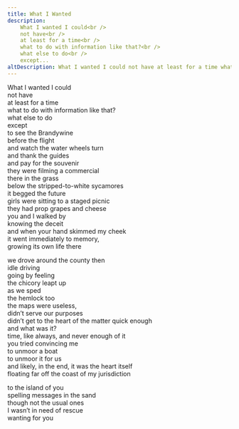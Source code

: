 ```yaml
---
title: What I Wanted
description: 
    What I wanted I could<br />
    not have<br />
    at least for a time<br />
    what to do with information like that?<br />
    what else to do<br />
    except...
altDescription: What I wanted I could not have at least for a time what to do with information like that?
---
```


What I wanted I could<br>
not have<br>
at least for a time<br>
what to do with information like that?<br>
what else to do<br>
except<br> 
to see the Brandywine<br>
before the flight<br>
and watch the water wheels turn<br>
and thank the guides<br>
and pay for the souvenir<br>
they were filming a commercial<br>
there in the grass<br> 
below the stripped-to-white sycamores<br> 
it begged the future<br> 
girls were sitting to a staged picnic<br>
they had prop grapes and cheese<br> 
you and I walked by<br> 
knowing the deceit<br> 
and when your hand skimmed my cheek<br>
it went immediately to memory,<br> 
growing its own life there<br>

we drove around the county then<br>
idle driving<br> 
going by feeling<br> 
the chicory leapt up<br>
as we sped<br>
the hemlock too<br>
the maps were useless,<br>
didn’t serve our purposes<br> 
didn’t get to the heart of the matter quick enough<br> 
and what was it?<br>
time, like always, and never enough of it<br>
you tried convincing me<br>
to unmoor a boat<br> 
to unmoor it for us<br>
and likely, in the end, it was the heart itself<br>
floating far off the coast of my jurisdiction

to the island of you<br> 
spelling messages in the sand<br>
though not the usual ones<br>
I wasn’t in need of rescue<br> 
wanting for you